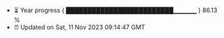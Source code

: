 - ⏳ Year progress { █████████████████████████▁▁▁▁▁ } 86.13 %
- ⏰ Updated on Sat, 11 Nov 2023 09:14:47 GMT

